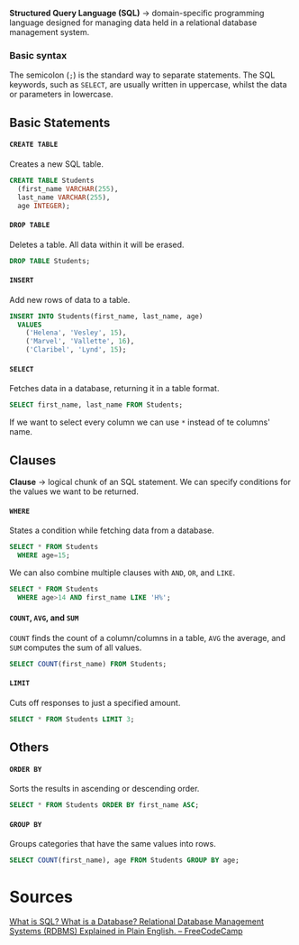 __Structured Query Language (SQL)__ → domain-specific programming language designed for managing data held in a relational database management system.

### Basic syntax
The semicolon (`;`) is the standard way to separate statements. The SQL keywords, such as `SELECT`, are usually written in uppercase, whilst the data or parameters in lowercase.

## Basic Statements
#### `CREATE TABLE`
Creates a new SQL table.
```sql
CREATE TABLE Students
  (first_name VARCHAR(255),
  last_name VARCHAR(255),
  age INTEGER);
```

#### `DROP TABLE`
Deletes a table. All data within it will be erased.
```sql
DROP TABLE Students;
```

#### `INSERT`
Add new rows of data to a table.
```sql
INSERT INTO Students(first_name, last_name, age)
  VALUES
    ('Helena', 'Vesley', 15), 
    ('Marvel', 'Vallette', 16), 
    ('Claribel', 'Lynd', 15);
```

#### `SELECT`
Fetches data in a database, returning it in a table format.
```sql
SELECT first_name, last_name FROM Students;
```
If we want to select every column we can use `*` instead of te columns' name.

## Clauses
__Clause__ → logical chunk of an SQL statement. We can specify conditions for the values we want to be returned.

#### `WHERE`
States a condition while fetching data from a database.
```sql
SELECT * FROM Students
  WHERE age=15;
```

We can also combine multiple clauses with `AND`, `OR`, and `LIKE`.
```sql
SELECT * FROM Students
  WHERE age>14 AND first_name LIKE 'H%';
```

#### `COUNT`, `AVG`, and `SUM`
`COUNT` finds the count of a column/columns in a table, `AVG` the average, and `SUM` computes the sum of all values.
```sql
SELECT COUNT(first_name) FROM Students;
```

#### `LIMIT`
Cuts off responses to just a specified amount.
```sql
SELECT * FROM Students LIMIT 3;
```

## Others
#### `ORDER BY`
Sorts the results in ascending or descending order.
```sql
SELECT * FROM Students ORDER BY first_name ASC;
```

#### `GROUP BY`
Groups categories that have the same values into rows.
```sql
SELECT COUNT(first_name), age FROM Students GROUP BY age;
```

# Sources
[What is SQL? What is a Database? Relational Database Management Systems (RDBMS) Explained in Plain English. – FreeCodeCamp](https://www.freecodecamp.org/news/sql-and-databases-explained-in-plain-english/)